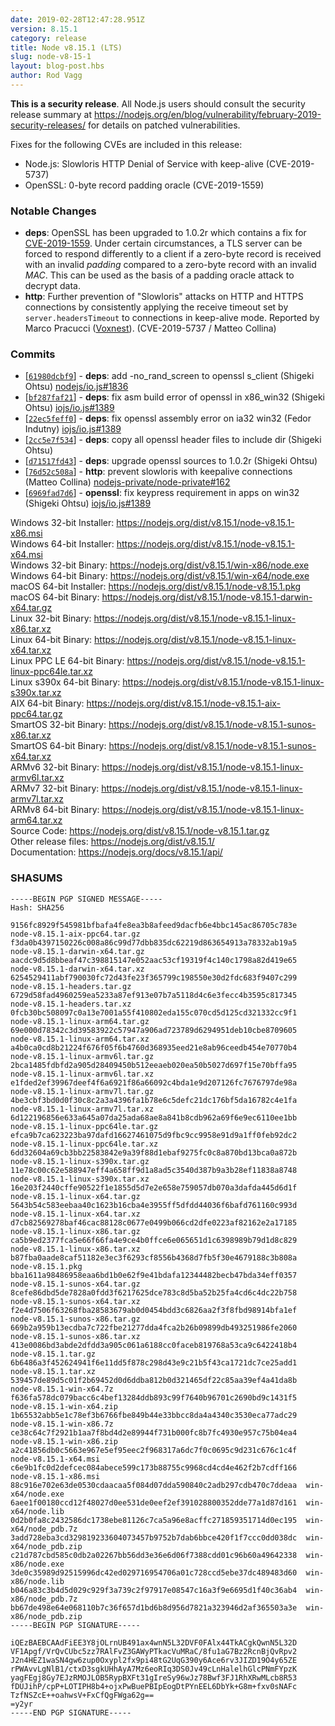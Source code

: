 ```yaml
---
date: 2019-02-28T12:47:28.951Z
version: 8.15.1
category: release
title: Node v8.15.1 (LTS)
slug: node-v8-15-1
layout: blog-post.hbs
author: Rod Vagg
---
```


**This is a security release**. All Node.js users should consult the security release summary at https://nodejs.org/en/blog/vulnerability/february-2019-security-releases/ for details on patched vulnerabilities.

Fixes for the following CVEs are included in this release:

* Node.js: Slowloris HTTP Denial of Service with keep-alive (CVE-2019-5737)
* OpenSSL: 0-byte record padding oracle (CVE-2019-1559)

### Notable Changes

* **deps**: OpenSSL has been upgraded to 1.0.2r which contains a fix for [CVE-2019-1559](https://www.openssl.org/news/secadv/20190226.txt). Under certain circumstances, a TLS server can be forced to respond differently to a client if a zero-byte record is received with an invalid _padding_ compared to a zero-byte record with an invalid _MAC_. This can be used as the basis of a padding oracle attack to decrypt data.
* **http**: Further prevention of "Slowloris" attacks on HTTP and HTTPS connections by consistently applying the receive timeout set by `server.headersTimeout` to connections in keep-alive mode. Reported by Marco Pracucci ([Voxnest](https://voxnest.com)). (CVE-2019-5737 / Matteo Collina)

### Commits

* [[`61980dcbf9`](https://github.com/nodejs/node/commit/61980dcbf9)] - **deps**: add -no\_rand\_screen to openssl s\_client (Shigeki Ohtsu) [nodejs/io.js#1836](https://github.com/nodejs/io.js/pull/1836)
* [[`bf287faf21`](https://github.com/nodejs/node/commit/bf287faf21)] - **deps**: fix asm build error of openssl in x86\_win32 (Shigeki Ohtsu) [iojs/io.js#1389](https://github.com/iojs/io.js/pull/1389)
* [[`22ec5feff0`](https://github.com/nodejs/node/commit/22ec5feff0)] - **deps**: fix openssl assembly error on ia32 win32 (Fedor Indutny) [iojs/io.js#1389](https://github.com/iojs/io.js/pull/1389)
* [[`2cc5e7f534`](https://github.com/nodejs/node/commit/2cc5e7f534)] - **deps**: copy all openssl header files to include dir (Shigeki Ohtsu)
* [[`d71517fd43`](https://github.com/nodejs/node/commit/d71517fd43)] - **deps**: upgrade openssl sources to 1.0.2r (Shigeki Ohtsu)
* [[`76d52c508a`](https://github.com/nodejs/node/commit/76d52c508a)] - **http**: prevent slowloris with keepalive connections (Matteo Collina) [nodejs-private/node-private#162](https://github.com/nodejs-private/node-private/pull/162)
* [[`6969fad7d6`](https://github.com/nodejs/node/commit/6969fad7d6)] - **openssl**: fix keypress requirement in apps on win32 (Shigeki Ohtsu) [iojs/io.js#1389](https://github.com/iojs/io.js/pull/1389)

Windows 32-bit Installer: https://nodejs.org/dist/v8.15.1/node-v8.15.1-x86.msi<br> Windows 64-bit Installer: https://nodejs.org/dist/v8.15.1/node-v8.15.1-x64.msi<br> Windows 32-bit Binary: https://nodejs.org/dist/v8.15.1/win-x86/node.exe<br> Windows 64-bit Binary: https://nodejs.org/dist/v8.15.1/win-x64/node.exe<br> macOS 64-bit Installer: https://nodejs.org/dist/v8.15.1/node-v8.15.1.pkg<br> macOS 64-bit Binary: https://nodejs.org/dist/v8.15.1/node-v8.15.1-darwin-x64.tar.gz<br> Linux 32-bit Binary: https://nodejs.org/dist/v8.15.1/node-v8.15.1-linux-x86.tar.xz<br> Linux 64-bit Binary: https://nodejs.org/dist/v8.15.1/node-v8.15.1-linux-x64.tar.xz<br> Linux PPC LE 64-bit Binary: https://nodejs.org/dist/v8.15.1/node-v8.15.1-linux-ppc64le.tar.xz<br> Linux s390x 64-bit Binary: https://nodejs.org/dist/v8.15.1/node-v8.15.1-linux-s390x.tar.xz<br> AIX 64-bit Binary: https://nodejs.org/dist/v8.15.1/node-v8.15.1-aix-ppc64.tar.gz<br> SmartOS 32-bit Binary: https://nodejs.org/dist/v8.15.1/node-v8.15.1-sunos-x86.tar.xz<br> SmartOS 64-bit Binary: https://nodejs.org/dist/v8.15.1/node-v8.15.1-sunos-x64.tar.xz<br> ARMv6 32-bit Binary: https://nodejs.org/dist/v8.15.1/node-v8.15.1-linux-armv6l.tar.xz<br> ARMv7 32-bit Binary: https://nodejs.org/dist/v8.15.1/node-v8.15.1-linux-armv7l.tar.xz<br> ARMv8 64-bit Binary: https://nodejs.org/dist/v8.15.1/node-v8.15.1-linux-arm64.tar.xz<br> Source Code: https://nodejs.org/dist/v8.15.1/node-v8.15.1.tar.gz<br> Other release files: https://nodejs.org/dist/v8.15.1/<br> Documentation: https://nodejs.org/docs/v8.15.1/api/

### SHASUMS

```
-----BEGIN PGP SIGNED MESSAGE-----
Hash: SHA256

9156fc8929f545981bfbafa4fe8ea3b8afeed9dacfb6e4bbc145ac86705c783e  node-v8.15.1-aix-ppc64.tar.gz
f3da0b4397150226c008a86c99d77dbb835dc62219d863654913a78332ab19a5  node-v8.15.1-darwin-x64.tar.gz
aacdc9d5d8bbeaf47c398815147e052aac53cf19319f4c140c1798a82d419e65  node-v8.15.1-darwin-x64.tar.xz
6254529411abf790030fc72d43fe23f365799c198550e30d2fdc683f9407c299  node-v8.15.1-headers.tar.gz
6729d58fad4960259ea5233a87ef913e07b7a5118d4c6e3fecc4b3595c817345  node-v8.15.1-headers.tar.xz
0fcb30bc508097c0a13e7001a55f410802eda155c070cd5d125cd321332cc9f1  node-v8.15.1-linux-arm64.tar.gz
69e000d78342c3d39583922c57947a906ad723789d6294951deb10cbe8709605  node-v8.15.1-linux-arm64.tar.xz
a4b0ca0cd8b21224f676f05f6b4760d368935eed21e8ab96ceedb454e70770b4  node-v8.15.1-linux-armv6l.tar.gz
2bca1485fdbfd2a905d28409450b512eeaeb020ea50b5027d697f15e70bffa95  node-v8.15.1-linux-armv6l.tar.xz
e1fded2ef39967deef4f6a6921f86a66092c4bda1e9d207126fc7676797de98a  node-v8.15.1-linux-armv7l.tar.gz
4be3cbf3bd0d0f30c8c2a3a4396fa1b78e6c5defc21dc176bf5da16782c4e1fa  node-v8.15.1-linux-armv7l.tar.xz
6d122196856e633a645a07da25ada68ae8a841b8cdb962a69f6e9ec6110ee1bb  node-v8.15.1-linux-ppc64le.tar.gz
efca9b7ca623223ba97dafd16627461075d9fbc9cc9958e91d9a1ff0feb92dc2  node-v8.15.1-linux-ppc64le.tar.xz
6dd32604a69cb3bb22583842e9a39f88d1ebaf9275fc0c8a870bd13bca0a872b  node-v8.15.1-linux-s390x.tar.gz
11e78c00c62e588947eff4a658ff9d1a8ad5c3540d387b9a3b28ef11838a8748  node-v8.15.1-linux-s390x.tar.xz
16e203f2440cffe90522f1e1855d5d7e2e658e759057db070a3dafda445d6d1f  node-v8.15.1-linux-x64.tar.gz
5643b54c583eebaa40c1623b16cba4e3955ff5dfdd44036f6bafd761160c993d  node-v8.15.1-linux-x64.tar.xz
d7cb82569278baf46cac88128c0677e0499b066cd2dfe0223af82162e2a17185  node-v8.15.1-linux-x86.tar.gz
ca5b9ed2377fca5e66f66fa4e9ce4b0ffce6e065651d1c6398989b79d1d8c829  node-v8.15.1-linux-x86.tar.xz
b87fba0aade8caf51182e3ec3f6293cf8556b4368d7fb5f30e4679188c3b808a  node-v8.15.1.pkg
bba1611a98486958eaa6bd1b0e62f9e41bdafa12344482becb47bda34eff0357  node-v8.15.1-sunos-x64.tar.gz
8cefe86dbd5de7828a0fdd3f6217625dce783c8d5ba52b25fa4cd6c4dc22b758  node-v8.15.1-sunos-x64.tar.xz
f2e4d7506f63268fba28583679ab0d0454bdd3c6826aa2f3f8fbd98914bfa1ef  node-v8.15.1-sunos-x86.tar.gz
669b2a959b13ecdba7c722fbe21277dda4fca2b26b09899db493251986fe2060  node-v8.15.1-sunos-x86.tar.xz
413e0086bd3abde2dfdd3a905c061a6188cc0faceb819768a53ca9c6422418b4  node-v8.15.1.tar.gz
6b6486a3f452624941f6e11dd5f878c298d43e9c21b5f43ca1721dc7ce25add1  node-v8.15.1.tar.xz
539457de89d5c01f2b69452d0d6ddba812b0d321465df22c85aa39ef4a41da8b  node-v8.15.1-win-x64.7z
f636fa578dc079bacc6c4bef13284ddb893c99f7640b96701c2690bd9c1431f5  node-v8.15.1-win-x64.zip
1b65532abb5e1c78ef3b6766fbe849b44e33bbcc8da4a4340c3530eca77adc29  node-v8.15.1-win-x86.7z
ce38c64c7f2921b1aa7f8bd4d2e89944f731b000fc8b7fc4930e957c75b04ea4  node-v8.15.1-win-x86.zip
a2c41856db0c5663e967e5ef95eec2f968317a6dc7f0c0695c9d231c676c1c4f  node-v8.15.1-x64.msi
c6e9b1fc0d2defcec084abece599c173b88755c9968cd4cd4e462f2b7cdff166  node-v8.15.1-x86.msi
88c916e702e63de0530cdaacaa5f084d07dda590840c2adb297cdb470c7ddeaa  win-x64/node.exe
6aee1f00180ccd12f48027d0ee531de0eef2ef391028800352dde77a1d87d161  win-x64/node.lib
0d2b0fa8c2432586dc1738ebe81126c7ca5a96e8acffc271859351714d0ec195  win-x64/node_pdb.7z
3add728eba3cd329819233604073457b9752b7dab6bbce420f1f7ccc0dd038dc  win-x64/node_pdb.zip
c21d787cbd585c0db2a02267bb56dd3e36e6d06f7388cdd01c96b60a49642338  win-x86/node.exe
3de0c35989d92515996dc42ed029716954706a01c728ccd5ebe37dc489483d60  win-x86/node.lib
b046a83c3b4d5d029c929f3a739c2f97917e08547c16a3f9e6695d1f40c36ab4  win-x86/node_pdb.7z
bb67de498e64e068110b7c36f657d1bd6b8d956d7821a323946d2af365503a3e  win-x86/node_pdb.zip
-----BEGIN PGP SIGNATURE-----

iQEzBAEBCAAdFiEE3Y8jOLrnUB491ax4wnN5L32DVF0FAlx44TkACgkQwnN5L32D
VF1Apgf/VrQvCUbc5zz7RAlFvZ3GAWyPTkacVuMRaC/8fu1aG7Bz2RcnBjQvRpv2
J2n4HEZ1waSN4gw6zup0Oxypl2fx9pi48tG2UqG390y6Ace6rv3JIZD19O4y65ZE
rPWAvvLgNlB1/ctxD3sgkUHhAyA7Mz6eoRIq3DS0Jv49cLnHalelhGlcPNmFYpzK
yagFEgj8Gy7EJzRMOJLOB5RypBXFt31gIreSy96wJz78Bwf3FJ1RhXRwMLcb8R53
fDUJihP/cpP+LOTIPH8b4+ojxPwBuePBIpEogDtPYnEEL6DbYk+G8m+fxv0sNAFc
TzfNSZcE++oahwsV+FxCfQgFWga62g==
=y2yr
-----END PGP SIGNATURE-----
```
